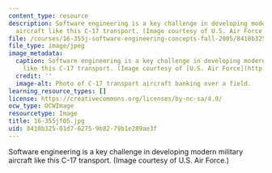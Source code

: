 ```yaml
---
content_type: resource
description: Software engineering is a key challenge in developing modern military
  aircraft like this C-17 transport. (Image courtesy of U.S. Air Force.)
file: /courses/16-355j-software-engineering-concepts-fall-2005/8418b32501d762759b8279b1e289ae3f_16-355jf05.jpg
file_type: image/jpeg
image_metadata:
  caption: Software engineering is a key challenge in developing modern military aircraft
    like this C-17 transport. (Image courtesy of [U.S. Air Force](http://www.af.mil/).)
  credit: ''
  image-alt: Photo of C-17 transport aircraft banking over a field.
learning_resource_types: []
license: https://creativecommons.org/licenses/by-nc-sa/4.0/
ocw_type: OCWImage
resourcetype: Image
title: 16-355jf05.jpg
uid: 8418b325-01d7-6275-9b82-79b1e289ae3f
---
```

Software engineering is a key challenge in developing modern military aircraft like this C-17 transport. (Image courtesy of U.S. Air Force.)